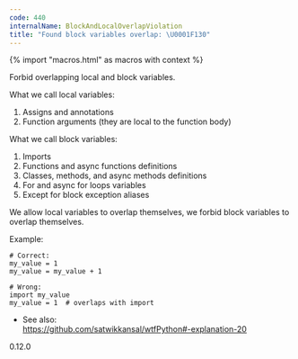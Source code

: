 ```yaml
---
code: 440
internalName: BlockAndLocalOverlapViolation
title: "Found block variables overlap: \U0001F130"
---
```


{% import "macros.html" as macros with context %}

Forbid overlapping local and block variables.

What we call local variables:

1.  Assigns and annotations
2.  Function arguments (they are local to the function body)

What we call block variables:

1.  Imports
2.  Functions and async functions definitions
3.  Classes, methods, and async methods definitions
4.  For and async for loops variables
5.  Except for block exception aliases

We allow local variables to overlap themselves, we forbid block
variables to overlap themselves.

Example:

    # Correct:
    my_value = 1
    my_value = my_value + 1
    
    # Wrong:
    import my_value
    my_value = 1  # overlaps with import

  - See also:  
    <https://github.com/satwikkansal/wtfPython#-explanation-20>

<div class="versionadded">

0.12.0

</div>